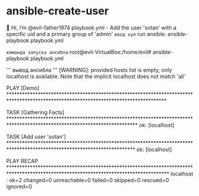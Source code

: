 # ansible-create-user
👋 Hi, I’m @evil-father1974
playbook.yml - Add the user 'sotan' with a specific uid and a primary group of 'admin'
``` ввод хуя ```
run ansible: ansible-playbook playbook.yml

``` команда запуска ансибла ```
root@evil-VirtualBox:/home/evil# ansible-playbook playbook.yml

''' вывод ансибла '''
[WARNING]: provided hosts list is empty, only localhost is available. Note that the implicit localhost does not match 'all'

PLAY [Demo] ************************************************************************************************************************************

TASK [Gathering Facts] *************************************************************************************************************************
ok: [localhost]

TASK [Add user 'sotan'] ************************************************************************************************************************
ok: [localhost]

PLAY RECAP *************************************************************************************************************************************
localhost                  : ok=2    changed=0    unreachable=0    failed=0    skipped=0    rescued=0    ignored=0  
